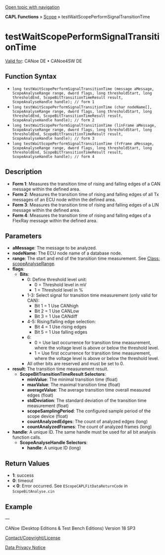 [Open topic with navigation](../../../../../CANoeDEFamily.htm#Topics/CAPLFunctions/Test/Functions/CAPLfunctionTestWaitScopePerformSignalTransitionTime.md)

**CAPL Functions** » [Scope](../../Scope/CAPLfunctionsScopeOverview.md) » testWaitScopePerformSignalTransitionTime

# testWaitScopePerformSignalTransitionTime

[Valid for](../../../Shared/FeatureAvailability.md): CANoe DE • CANoe4SW DE

## Function Syntax

- `long testWaitScopePerformSignalTransitionTime (message aMessage, ScopeAnalyseRange range, dword flags, long thresholdStart, long thresholdEnd, ScopeBitTransitionTimeResult result, ScopeAnalyseHandle handle); // form 1`
- `long testWaitScopePerformSignalTransitionTime (char nodeName[], ScopeAnalyseRange range, dword flags, long thresholdStart, long thresholdEnd, ScopeBitTransitionTimeResult result, ScopeAnalyseHandle handle); // form 2`
- `long testWaitScopePerformSignalTransitionTime (linFrame aMessage, ScopeAnalyseRange range, dword flags, long thresholdStart, long thresholdEnd, ScopeBitTransitionTimeResult result, ScopeAnalyseHandle handle); // form 3`
- `long testWaitScopePerformSignalTransitionTime (frFrame aMessage, ScopeAnalyseRange range, dword flags, long thresholdStart, long thresholdEnd, ScopeBitTransitionTimeResult result, ScopeAnalyseHandle handle); // form 4`

## Description

- **Form 1**: Measures the transition time of rising and falling edges of a CAN message within the defined area.
- **Form 2**: Measures the transition time of rising and falling edges of all Tx messages of an ECU node within the defined area.
- **Form 3**: Measures the transition time of rising and falling edges of a LIN message within the defined area.
- **Form 4**: Measures the transition time of rising and falling edges of a FlexRay message within the defined area.

## Parameters

- **aMessage**: The message to be analyzed.
- **nodeName**: The ECU node name of a database node.
- **range**: The start and end of the transition time measurement. See [Class: scopeAnalyseRange](../../Scope/Classes/CAPLfunctionScopeAnalyseRange.md).
- **flags**:
  - **Bits**:
    - 0: Define threshold level unit:
      - 0 = Threshold level in mV
      - 1 = Threshold level in %
    - 1-3: Select signal for transition time measurement (only valid for CAN):
      - Bit 1 = 1 Use CANhigh
      - Bit 2 = 1 Use CANLow
      - Bit 3 = 1 Use CANdiff
    - 4-5: Rising/falling edge selection:
      - Bit 4 = 1 Use rising edges
      - Bit 5 = 1 Use falling edges
    - 6:
      - 0 = Use last occurrence for transition time measurement, where the voltage level is above or below the threshold level.
      - 1 = Use first occurrence for transition time measurement, where the voltage level is above or below the threshold level.
    - All other bits are reserved and must be set to 0.
- **result**: The transition time measurement result.
  - **ScopeBitTransitionTimeResult Selectors**:
    - **minValue**: The minimal transition time (float)
    - **maxValue**: The maximal transition time (float)
    - **averageValue**: The average transition time overall measured edges (float)
    - **stdDeviation**: The standard deviation of the transition time measurement (float)
    - **scopeSamplingPeriod**: The configured sample period of the scope device (float)
    - **countAnalyzedEdges**: The count of analyzed edges (long)
    - **countAnalyzedFrames**: The count of analyzed frames (long)
- **handle**: A unique ID. The same handle must be used for all bit analysis function calls.
  - **ScopeAnalyseHandle Selectors**:
    - **handle**: A unique ID (long)

## Return Values

- **1**: success
- **0**: timeout
- **< 0**: Error occurred. See `EScopeCAPLFitDataReturnCode` in `ScopeBitAnalyse.cin`

## Example

—

CANoe (Desktop Editions & Test Bench Editions) Version 18 SP3

[Contact/Copyright/License](../../../Shared/ContactCopyrightLicense.md)

[Data Privacy Notice](https://www.vector.com/int/en/company/get-info/privacy-policy/)
